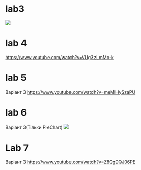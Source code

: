 # lab3

![](https://media.giphy.com/media/5wsLXgxIvTreCeneeO/giphy.gif)

# lab 4

https://www.youtube.com/watch?v=VUg3zLmMo-k

# lab 5

Варіант 3 https://www.youtube.com/watch?v=meMlHySzaPU

# lab 6 

Варіант 3(Тільки PieChart) ![](https://media3.giphy.com/media/8tudCphARgNHEu4hX2/giphy.gif)

# Lab 7

Варіант 3 https://www.youtube.com/watch?v=Z8Qg9QJ06PE